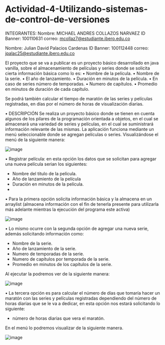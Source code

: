 # Actividad-4-Utilizando-sistemas-de-control-de-versiones
INTEGRANTES:
Nombre: MICHAEL ANDRES COLLAZOS NARVAEZ
ID Banner: 100110631
correo: mcollaz7@estudiante.ibero.edu.co 

Nombre: Julian David Palacios Cardenas
ID Banner: 100112448
correo: jpalac25@estudiante.ibero.edu.co

El proyecto que se va a publicar es un proyecto básico desarrollado en java vanilla, sobre el almacenamiento de películas y series donde se solicita cierta información básica como lo es: 
•	Nombre de la película.
•	Nombre de la serie.
•	El año de lanzamiento.
•	Duración en minutos de la película.
•	En caso de series número de temporadas.
•	Numero de capítulos.
•	Promedio en minutos de duración de cada capítulo.

Se podrá también calcular el tiempo de maratón de las series y películas registradas, en días por el número de horas de visualización diarias.  

•	DESCRIPCIÓN 
Se realiza un proyecto básico donde se tienen en cuenta algunos de los pilares de la programación orientada a objetos, en el cual se almacenará una variedad de series y películas, en el cual se suministrará información relevante de las mismas.
La aplicación funciona mediante un menú seleccionable donde se agregan películas o series.
Visualizándose el menú de la siguiente manera:

![image](https://github.com/Davidp9610/Actividad-4-Utilizando-sistemas-de-control-de-versiones/assets/70729786/4c77ca63-3b75-493f-a069-42d732f309a1)

•	Registrar película: en esta opción los datos que se solicitan para agregar una nueva película serian los siguientes: 

-	Nombre del titulo de la película.
-	Año de lanzamiento de la película
-	Duración en minutos de la película.
-	
•	Para la primera opción solicita información básica y la almacena en un arraylist (almacena información con el fin de tenerla presente para utilizarla más adelante mientras la ejecución del programa este activa)

![image](https://github.com/Davidp9610/Actividad-4-Utilizando-sistemas-de-control-de-versiones/assets/70729786/e2f5ce43-5158-4e34-9e0d-74b5e7e87b31)

•	Lo mismo ocurre con la segunda opción de agregar una nueva serie, además solicitando información como: 

- Nombre de la serie.
- Año de lanzamiento de la serie.
- Numero de temporadas de la serie.
- Numero de capítulos por temporada de la serie.
- Promedio en minutos de los capítulos de la serie.

Al ejecutar la podremos ver de la siguiente manera: 

![image](https://github.com/Davidp9610/Actividad-4-Utilizando-sistemas-de-control-de-versiones/assets/70729786/2f2bd640-aaa4-44e7-9779-f1e0e7aeefd3)

•	La tercera opción es para calcular el número de días que tomaría hacer un maratón con las series y películas registradas dependiendo del número de horas diarias que se le va a dedicar, en esta opción nos estará solicitando lo siguiente:

-	número de horas diarias que vera el maratón.
  
En el menú lo podremos visualizar de la siguiente manera.

![image](https://github.com/Davidp9610/Actividad-4-Utilizando-sistemas-de-control-de-versiones/assets/70729786/c4cfed2d-01f5-4fe0-ac09-8749ecd649d7)



